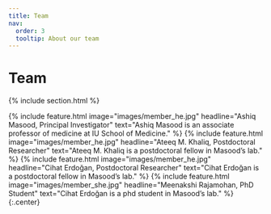 ```yaml
---
title: Team
nav:
  order: 3
  tooltip: About our team
---
```


# <i class="fas fa-users"></i>Team

{% include section.html %}

{%
  include feature.html
  image="images/member_he.jpg"
  headline="Ashiq Masood, Principal Investigator"
  text="Ashiq Masood is an associate professor of medicine at IU School of Medicine."
%}
{%
  include feature.html
  image="images/member_he.jpg"
  headline="Ateeq M. Khaliq, Postdoctoral Researcher"
  text="Ateeq M. Khaliq is a postdoctoral fellow in Masood’s lab."
%}
{%
  include feature.html
  image="images/member_he.jpg"
  headline="Cihat Erdoğan, Postdoctoral Researcher"
  text="Cihat Erdoğan is a postdoctoral fellow in Masood’s lab."
%}
{%
  include feature.html
  image="images/member_she.jpg"
  headline="Meenakshi Rajamohan, PhD Student"
  text="Cihat Erdoğan is a phd student in Masood’s lab."
%}
{:.center}